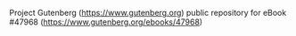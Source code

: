 Project Gutenberg (https://www.gutenberg.org) public repository for eBook #47968 (https://www.gutenberg.org/ebooks/47968)
